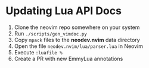 # Updating Lua API Docs

1. Clone the neovim repo somewhere on your system
2. Run `./scripts/gen_vimdoc.py`
3. Copy `mpack` files to the **neodev.nvim** data directory
4. Open the file `neodev.nvim/lua/parser.lua` in Neovim
5. Execute `:luafile %`
6. Create a PR with new EmmyLua annotations
